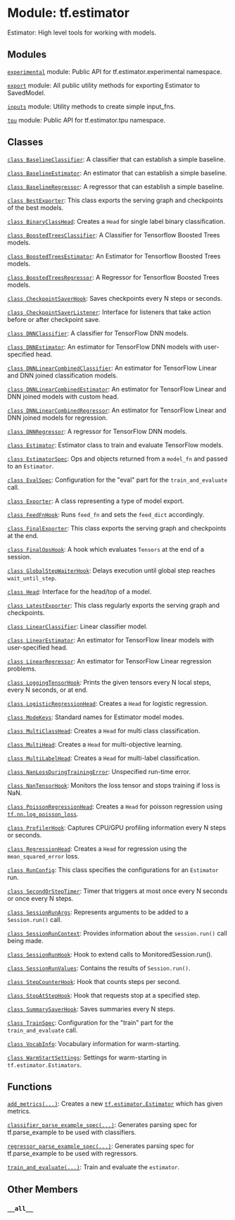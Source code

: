 <div itemscope itemtype="http://developers.google.com/ReferenceObject">
<meta itemprop="name" content="tf.estimator" />
<meta itemprop="path" content="Stable" />
<meta itemprop="property" content="__all__"/>
</div>

# Module: tf.estimator

Estimator: High level tools for working with models.

## Modules

[`experimental`](../tf/estimator/experimental.md) module: Public API for tf.estimator.experimental namespace.

[`export`](../tf/estimator/export.md) module: All public utility methods for exporting Estimator to SavedModel.

[`inputs`](../tf/estimator/inputs.md) module: Utility methods to create simple input_fns.

[`tpu`](../tf/estimator/tpu.md) module: Public API for tf.estimator.tpu namespace.

## Classes

[`class BaselineClassifier`](../tf/estimator/BaselineClassifier.md): A classifier that can establish a simple baseline.

[`class BaselineEstimator`](../tf/estimator/BaselineEstimator.md): An estimator that can establish a simple baseline.

[`class BaselineRegressor`](../tf/estimator/BaselineRegressor.md): A regressor that can establish a simple baseline.

[`class BestExporter`](../tf/estimator/BestExporter.md): This class exports the serving graph and checkpoints of the best models.

[`class BinaryClassHead`](../tf/estimator/BinaryClassHead.md): Creates a `Head` for single label binary classification.

[`class BoostedTreesClassifier`](../tf/estimator/BoostedTreesClassifier.md): A Classifier for Tensorflow Boosted Trees models.

[`class BoostedTreesEstimator`](../tf/estimator/BoostedTreesEstimator.md): An Estimator for Tensorflow Boosted Trees models.

[`class BoostedTreesRegressor`](../tf/estimator/BoostedTreesRegressor.md): A Regressor for Tensorflow Boosted Trees models.

[`class CheckpointSaverHook`](../tf/train/CheckpointSaverHook.md): Saves checkpoints every N steps or seconds.

[`class CheckpointSaverListener`](../tf/train/CheckpointSaverListener.md): Interface for listeners that take action before or after checkpoint save.

[`class DNNClassifier`](../tf/estimator/DNNClassifier.md): A classifier for TensorFlow DNN models.

[`class DNNEstimator`](../tf/estimator/DNNEstimator.md): An estimator for TensorFlow DNN models with user-specified head.

[`class DNNLinearCombinedClassifier`](../tf/estimator/DNNLinearCombinedClassifier.md): An estimator for TensorFlow Linear and DNN joined classification models.

[`class DNNLinearCombinedEstimator`](../tf/estimator/DNNLinearCombinedEstimator.md): An estimator for TensorFlow Linear and DNN joined models with custom head.

[`class DNNLinearCombinedRegressor`](../tf/estimator/DNNLinearCombinedRegressor.md): An estimator for TensorFlow Linear and DNN joined models for regression.

[`class DNNRegressor`](../tf/estimator/DNNRegressor.md): A regressor for TensorFlow DNN models.

[`class Estimator`](../tf/estimator/Estimator.md): Estimator class to train and evaluate TensorFlow models.

[`class EstimatorSpec`](../tf/estimator/EstimatorSpec.md): Ops and objects returned from a `model_fn` and passed to an `Estimator`.

[`class EvalSpec`](../tf/estimator/EvalSpec.md): Configuration for the "eval" part for the `train_and_evaluate` call.

[`class Exporter`](../tf/estimator/Exporter.md): A class representing a type of model export.

[`class FeedFnHook`](../tf/train/FeedFnHook.md): Runs `feed_fn` and sets the `feed_dict` accordingly.

[`class FinalExporter`](../tf/estimator/FinalExporter.md): This class exports the serving graph and checkpoints at the end.

[`class FinalOpsHook`](../tf/train/FinalOpsHook.md): A hook which evaluates `Tensors` at the end of a session.

[`class GlobalStepWaiterHook`](../tf/train/GlobalStepWaiterHook.md): Delays execution until global step reaches `wait_until_step`.

[`class Head`](../tf/estimator/Head.md): Interface for the head/top of a model.

[`class LatestExporter`](../tf/estimator/LatestExporter.md): This class regularly exports the serving graph and checkpoints.

[`class LinearClassifier`](../tf/estimator/LinearClassifier.md): Linear classifier model.

[`class LinearEstimator`](../tf/estimator/LinearEstimator.md): An estimator for TensorFlow linear models with user-specified head.

[`class LinearRegressor`](../tf/estimator/LinearRegressor.md): An estimator for TensorFlow Linear regression problems.

[`class LoggingTensorHook`](../tf/train/LoggingTensorHook.md): Prints the given tensors every N local steps, every N seconds, or at end.

[`class LogisticRegressionHead`](../tf/estimator/LogisticRegressionHead.md): Creates a `Head` for logistic regression.

[`class ModeKeys`](../tf/estimator/ModeKeys.md): Standard names for Estimator model modes.

[`class MultiClassHead`](../tf/estimator/MultiClassHead.md): Creates a `Head` for multi class classification.

[`class MultiHead`](../tf/estimator/MultiHead.md): Creates a `Head` for multi-objective learning.

[`class MultiLabelHead`](../tf/estimator/MultiLabelHead.md): Creates a `Head` for multi-label classification.

[`class NanLossDuringTrainingError`](../tf/train/NanLossDuringTrainingError.md): Unspecified run-time error.

[`class NanTensorHook`](../tf/train/NanTensorHook.md): Monitors the loss tensor and stops training if loss is NaN.

[`class PoissonRegressionHead`](../tf/estimator/PoissonRegressionHead.md): Creates a `Head` for poisson regression using <a href="../tf/nn/log_poisson_loss.md"><code>tf.nn.log_poisson_loss</code></a>.

[`class ProfilerHook`](../tf/train/ProfilerHook.md): Captures CPU/GPU profiling information every N steps or seconds.

[`class RegressionHead`](../tf/estimator/RegressionHead.md): Creates a `Head` for regression using the `mean_squared_error` loss.

[`class RunConfig`](../tf/estimator/RunConfig.md): This class specifies the configurations for an `Estimator` run.

[`class SecondOrStepTimer`](../tf/train/SecondOrStepTimer.md): Timer that triggers at most once every N seconds or once every N steps.

[`class SessionRunArgs`](../tf/train/SessionRunArgs.md): Represents arguments to be added to a `Session.run()` call.

[`class SessionRunContext`](../tf/train/SessionRunContext.md): Provides information about the `session.run()` call being made.

[`class SessionRunHook`](../tf/train/SessionRunHook.md): Hook to extend calls to MonitoredSession.run().

[`class SessionRunValues`](../tf/train/SessionRunValues.md): Contains the results of `Session.run()`.

[`class StepCounterHook`](../tf/train/StepCounterHook.md): Hook that counts steps per second.

[`class StopAtStepHook`](../tf/train/StopAtStepHook.md): Hook that requests stop at a specified step.

[`class SummarySaverHook`](../tf/train/SummarySaverHook.md): Saves summaries every N steps.

[`class TrainSpec`](../tf/estimator/TrainSpec.md): Configuration for the "train" part for the `train_and_evaluate` call.

[`class VocabInfo`](../tf/train/VocabInfo.md): Vocabulary information for warm-starting.

[`class WarmStartSettings`](../tf/estimator/WarmStartSettings.md): Settings for warm-starting in `tf.estimator.Estimators`.

## Functions

[`add_metrics(...)`](../tf/estimator/add_metrics.md): Creates a new <a href="../tf/estimator/Estimator.md"><code>tf.estimator.Estimator</code></a> which has given metrics.

[`classifier_parse_example_spec(...)`](../tf/estimator/classifier_parse_example_spec.md): Generates parsing spec for tf.parse_example to be used with classifiers.

[`regressor_parse_example_spec(...)`](../tf/estimator/regressor_parse_example_spec.md): Generates parsing spec for tf.parse_example to be used with regressors.

[`train_and_evaluate(...)`](../tf/estimator/train_and_evaluate.md): Train and evaluate the `estimator`.

## Other Members

<h3 id="__all__"><code>__all__</code></h3>


